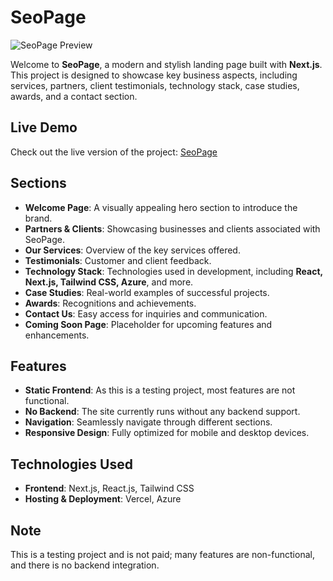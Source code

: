 # SeoPage
![SeoPage Preview]([https://your-image-link.com/preview.png](https://res.cloudinary.com/dndev4rnw/image/upload/f_auto,q_auto/k50qmusc3z52t7kea3vr))

Welcome to **SeoPage**, a modern and stylish landing page built with **Next.js**. This project is designed to showcase key business aspects, including services, partners, client testimonials, technology stack, case studies, awards, and a contact section.

## Live Demo
Check out the live version of the project: [SeoPage](https://seopage.vercel.app)

## Sections
- **Welcome Page**: A visually appealing hero section to introduce the brand.
- **Partners & Clients**: Showcasing businesses and clients associated with SeoPage.
- **Our Services**: Overview of the key services offered.
- **Testimonials**: Customer and client feedback.
- **Technology Stack**: Technologies used in development, including **React, Next.js, Tailwind CSS, Azure**, and more.
- **Case Studies**: Real-world examples of successful projects.
- **Awards**: Recognitions and achievements.
- **Contact Us**: Easy access for inquiries and communication.
- **Coming Soon Page**: Placeholder for upcoming features and enhancements.

## Features
- **Static Frontend**: As this is a testing project, most features are not functional.
- **No Backend**: The site currently runs without any backend support.
- **Navigation**: Seamlessly navigate through different sections.
- **Responsive Design**: Fully optimized for mobile and desktop devices.

## Technologies Used
- **Frontend**: Next.js, React.js, Tailwind CSS
- **Hosting & Deployment**: Vercel, Azure

## Note
This is a testing project and is not paid; many features are non-functional, and there is no backend integration.
